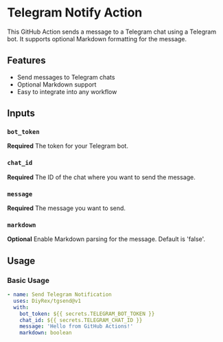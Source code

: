 # Telegram Notify Action

This GitHub Action sends a message to a Telegram chat using a Telegram bot. It supports optional Markdown formatting for the message.

## Features

- Send messages to Telegram chats
- Optional Markdown support
- Easy to integrate into any workflow

## Inputs

### `bot_token`

**Required** The token for your Telegram bot.

### `chat_id`

**Required** The ID of the chat where you want to send the message.

### `message`

**Required** The message you want to send.

### `markdown`

**Optional** Enable Markdown parsing for the message. Default is 'false'.

## Usage

### Basic Usage

```yaml
- name: Send Telegram Notification
  uses: DiyRex/tgsend@v1
  with:
    bot_token: ${{ secrets.TELEGRAM_BOT_TOKEN }}
    chat_id: ${{ secrets.TELEGRAM_CHAT_ID }}
    message: 'Hello from GitHub Actions!'
    markdown: boolean